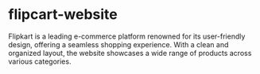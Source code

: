 # flipcart-website
Flipkart is a leading e-commerce platform renowned for its user-friendly design, offering a seamless shopping experience. With a clean and organized layout, the website showcases a wide range of products across various categories.
